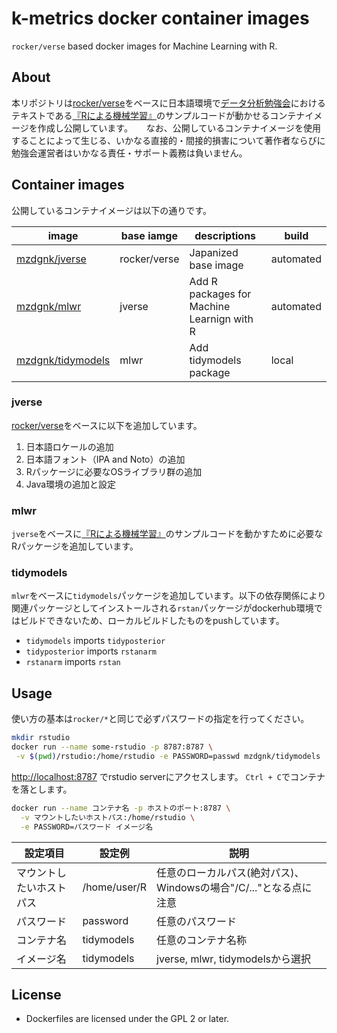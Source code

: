 k-metrics docker container images
================

`rocker/verse` based docker images for Machine Learning with R.

About
-----

本リポジトリは[rocker/verse](https://hub.docker.com/r/rocker/verse)をベースに日本語環境で[データ分析勉強会](https://sites.google.com/site/kantometrics/2019)におけるテキストである[『Rによる機械学習』](https://www.shoeisha.co.jp/book/detail/9784798145112)のサンプルコードが動かせるコンテナイメージを作成し公開しています。
　
なお、公開しているコンテナイメージを使用することによって生じる、いかなる直接的・間接的損害について著作者ならびに勉強会運営者はいかなる責任・サポート義務は負いません。

Container images
----------------

公開しているコンテナイメージは以下の通りです。

| image                                                           | base iamge   | descriptions                               | build     |
|-----------------------------------------------------------------|--------------|--------------------------------------------|-----------|
| [mzdgnk/jverse](https://hub.docker.com/r/mzdgnk/jverse)         | rocker/verse | Japanized base image                       | automated |
| [mzdgnk/mlwr](https://hub.docker.com/r/mzdgnk/mlwr)             | jverse       | Add R packages for Machine Learnign with R | automated |
| [mzdgnk/tidymodels](https://hub.docker.com/r/mzdgnk/tidymodels) | mlwr         | Add tidymodels package                     | local     |

### jverse

[rocker/verse](https://hub.docker.com/r/rocker/verse)をベースに以下を追加しています。

1.  日本語ロケールの追加
2.  日本語フォント（IPA and Noto）の追加
3.  Rパッケージに必要なOSライブラリ群の追加
4.  Java環境の追加と設定

### mlwr

`jverse`をベースに[『Rによる機械学習』](https://www.shoeisha.co.jp/book/detail/9784798145112)のサンプルコードを動かすために必要なRパッケージを追加しています。

### tidymodels

`mlwr`をベースに`tidymodels`パッケージを追加しています。以下の依存関係により関連パッケージとしてインストールされる`rstan`パッケージがdockerhub環境ではビルドできないため、ローカルビルドしたものをpushしています。

-   `tidymodels` imports `tidyposterior`
-   `tidyposterior` imports `rstanarm`
-   `rstanarm` imports `rstan`

Usage
-----

使い方の基本は`rocker/*`と同じで必ずパスワードの指定を行ってください。

``` bash
mkdir rstudio
docker run --name some-rstudio -p 8787:8787 \
 -v $(pwd)/rstudio:/home/rstudio -e PASSWORD=passwd mzdgnk/tidymodels
```

<http://localhost:8787> でrstudio serverにアクセスします。
`Ctrl + C`でコンテナを落とします。

``` bash
docker run --name コンテナ名 -p ホストのポート:8787 \
  -v マウントしたいホストパス:/home/rstudio \
  -e PASSWORD=パスワード イメージ名
```

| 設定項目                 | 設定例       | 説明                                                              |
|--------------------------|--------------|-------------------------------------------------------------------|
| マウントしたいホストパス | /home/user/R | 任意のローカルパス(絶対パス)、Windowsの場合"/C/..."となる点に注意 |
| パスワード               | password     | 任意のパスワード                                                  |
| コンテナ名               | tidymodels   | 任意のコンテナ名称                                                |
| イメージ名               | tidymodels   | jverse, mlwr, tidymodelsから選択                                  |

License
-------

-   Dockerfiles are licensed under the GPL 2 or later.

